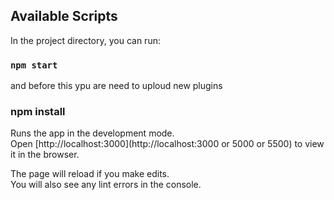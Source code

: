 

## Available Scripts

In the project directory, you can run:

### `npm start`
and before this ypu are need to uploud new plugins 
### npm install

Runs the app in the development mode.<br>
Open [http://localhost:3000](http://localhost:3000 or 5000 or 5500) to view it in the browser.

The page will reload if you make edits.<br>
You will also see any lint errors in the console.
